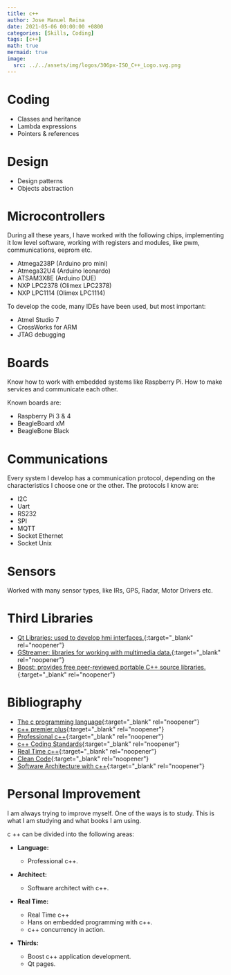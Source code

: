 ```yaml
---
title: c++
author: Jose Manuel Reina
date: 2021-05-06 00:00:00 +0800
categories: [Skills, Coding]
tags: [c++]
math: true
mermaid: true
image:
  src: ../../assets/img/logos/306px-ISO_C++_Logo.svg.png
---
```




# Coding

- Classes and heritance
- Lambda expressions
- Pointers & references

# Design

- Design patterns
- Objects abstraction

# Microcontrollers

During all these years, I have worked with the following chips, implementing it low level software, working with registers and modules, like pwm, communications, eeprom etc.

- Atmega238P (Arduino pro mini)
- Atmega32U4 (Arduino leonardo)
- ATSAM3X8E (Arduino DUE)
- NXP LPC2378 (Olimex LPC2378)
- NXP LPC1114 (Olimex LPC1114)

To develop the code, many IDEs have been used, but most important:

- Atmel Studio 7
- CrossWorks for ARM
- JTAG debugging

# Boards

Know how to work with embedded systems like Raspberry Pi. How to make services and communicate each other.

Known boards are:

- Raspberry Pi 3 & 4
- BeagleBoard xM
- BeagleBone Black

# Communications

Every system I develop has a communication protocol, depending on the characteristics I choose one or the other. The protocols I know are:

- I2C
- Uart
- RS232
- SPI
- MQTT
- Socket Ethernet
- Socket Unix

# Sensors

Worked with many sensor types, like IRs, GPS, Radar, Motor Drivers etc.

# Third Libraries

- [Qt Libraries: used to develop hmi interfaces.](https://www.qt.io){:target="_blank" rel="noopener"}
- [GStreamer: libraries for working with multimedia data.](https://gstreamer.freedesktop.org){:target="_blank" rel="noopener"}
- [Boost: provides free peer-reviewed portable C++ source libraries.](https://www.boost.org){:target="_blank" rel="noopener"}

# Bibliography

- [The c programming language](https://books.google.es/books?id=FGkPBQAAQBAJ&dq=the+c+programming+language+2nd+edition&hl=es&sa=X&ved=2ahUKEwj3u5L-4LTwAhUDAWMBHb3ZA-0Q6AEwAHoECAQQAg){:target="_blank" rel="noopener"}
- [c++ premier plus](https://books.google.es/books?id=ugGBmAEACAAJ&dq=c%2B%2B+primer+plus&hl=es&sa=X&ved=2ahUKEwik3L6T4bTwAhWMoBQKHWJnCv0Q6AEwBXoECAIQAg){:target="_blank" rel="noopener"}
- [Professional c++](https://books.google.es/books?id=xsFQDwAAQBAJ&lpg=PP1&dq=professional%20c%2B%2B&hl=es&pg=PP1#v=onepage&q=professional%20c++&f=false){:target="_blank" rel="noopener"}
- [c++ Coding Standards](https://books.google.es/books?id=mmjVIC6WolgC&lpg=PP1&dq=c%2B%2B%20coding%20standards&hl=es&pg=PP1#v=onepage&q=c++%20coding%20standards&f=false){:target="_blank" rel="noopener"}
- [Real Time c++](https://books.google.es/books?id=0XZZDwAAQBAJ&lpg=PR2&dq=Real%20time%20c%2B%2B&hl=es&pg=PR2#v=onepage&q&f=false){:target="_blank" rel="noopener"}
- [Clean Code](https://books.google.es/books/about/Clean_Code.html?id=dwSfGQAACAAJ&redir_esc=y){:target="_blank" rel="noopener"}
- [Software Architecture with c++](https://books.google.es/books?id=_-AuzgEACAAJ&dq=Software+architecture+with+c%2B%2B&hl=es&sa=X&ved=2ahUKEwi3mPD337TwAhVi9OAKHQLYDl0Q6AEwAHoECAAQAg){:target="_blank" rel="noopener"}

# Personal Improvement

I am always trying to improve myself. One of the ways is to study. This is what I am studying and what books I am using.

c ++ can be divided into the following areas:

- **Language:**
  - Professional c++.

- **Architect:**
  - Software architect with c++.

- **Real Time:**
  - Real Time c++
  - Hans on embedded programming with c++.
  - c++ concurrency in action.

- **Thirds:**
  - Boost c++ application development.
  - Qt pages.